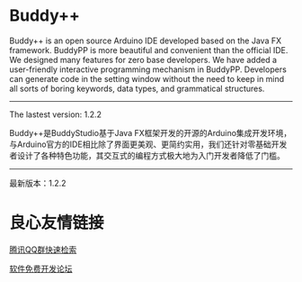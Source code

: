 # Buddy++

Buddy++ is an open source Arduino IDE developed based on the Java FX framework. BuddyPP is more beautiful and convenient than the official IDE. We designed many features for zero base developers. We have added a user-friendly interactive programming mechanism in BuddyPP. Developers can generate code in the setting window without the need to keep in mind all sorts of boring keywords, data types, and grammatical structures.

--------------------------------------
The lastest version: 1.2.2

Buddy++是BuddyStudio基于Java FX框架开发的开源的Arduino集成开发环境，与Arduino官方的IDE相比除了界面更美观、更简约实用，我们还针对零基础开发者设计了各种特色功能，其交互式的编程方式极大地为入门开发者降低了门槛。

--------------------------------------
最新版本：1.2.2



 # 良心友情链接

[腾讯QQ群快速检索](http://u.720life.cn/s/8cf73f7c)

[软件免费开发论坛](http://u.720life.cn/s/bbb01dc0)